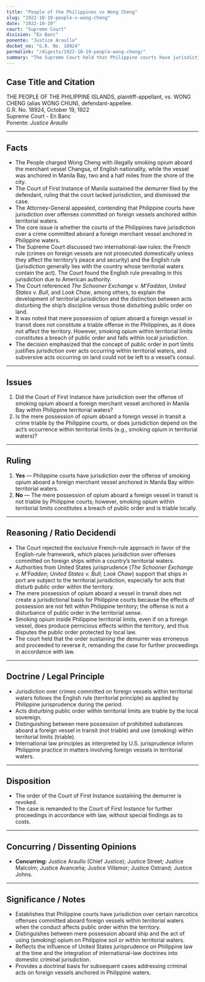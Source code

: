 ```yaml
---
title: "People of the Philippines vs Wong Cheng"
slug: "1922-10-19-people-v-wong-cheng"
date: "1922-10-19"
court: "Supreme Court"
division: "En Banc"
ponente: "Justice Araullo"
docket_no: "G.R. No. 18924"
permalink: "/digests/1922-10-19-people-wong-cheng/"
summary: "The Supreme Court held that Philippine courts have jurisdiction over the offense of smoking opium aboard a foreign merchant vessel anchored in Manila Bay within territorial waters, reversed the trial court's demurrer, and remanded for further proceedings."
---
```


## Case Title and Citation
THE PEOPLE OF THE PHILIPPINE ISLANDS, plaintiff-appellant, vs. WONG CHENG (alias WONG CHUN), defendant-appellee.  
G.R. No. 18924, October 19, 1922  
Supreme Court - En Banc  
Ponente: *Justice Araullo*

---

## Facts
- The People charged Wong Cheng with illegally smoking opium aboard the merchant vessel Changsa, of English nationality, while the vessel was anchored in Manila Bay, two and a half miles from the shore of the city.  
- The Court of First Instance of Manila sustained the demurrer filed by the defendant, ruling that the court lacked jurisdiction, and dismissed the case.  
- The Attorney-General appealed, contending that Philippine courts have jurisdiction over offenses committed on foreign vessels anchored within territorial waters.  
- The core issue is whether the courts of the Philippines have jurisdiction over a crime committed aboard a foreign merchant vessel anchored in Philippine waters.  
- The Supreme Court discussed two international-law rules: the French rule (crimes on foreign vessels are not prosecuted domestically unless they affect the territory’s peace and security) and the English rule (jurisdiction generally lies with the country whose territorial waters contain the act). The Court found the English rule prevailing in this jurisdiction due to American authority.  
- The Court referenced *The Schooner Exchange v. M’Faddon*, *United States v. Bull*, and *Look Chaw*, among others, to explain the development of territorial jurisdiction and the distinction between acts disturbing the ship’s discipline versus those disturbing public order on land.  
- It was noted that mere possession of opium aboard a foreign vessel in transit does not constitute a triable offense in the Philippines, as it does not affect the territory. However, smoking opium within territorial limits constitutes a breach of public order and falls within local jurisdiction.  
- The decision emphasized that the concept of public order in port limits justifies jurisdiction over acts occurring within territorial waters, and subversive acts occurring on land could not be left to a vessel’s consul.  

---

## Issues
1. Did the Court of First Instance have jurisdiction over the offense of smoking opium aboard a foreign merchant vessel anchored in Manila Bay within Philippine territorial waters?  
2. Is the mere possession of opium aboard a foreign vessel in transit a crime triable by the Philippine courts, or does jurisdiction depend on the act’s occurrence within territorial limits (e.g., smoking opium in territorial waters)?  

---

## Ruling
1. **Yes** — Philippine courts have jurisdiction over the offense of smoking opium aboard a foreign merchant vessel anchored in Manila Bay within territorial waters.  
2. **No** — The mere possession of opium aboard a foreign vessel in transit is not triable by Philippine courts; however, smoking opium within territorial limits constitutes a breach of public order and is triable locally.  

---

## Reasoning / Ratio Decidendi
- The Court rejected the exclusive French-rule approach in favor of the English-rule framework, which places jurisdiction over offenses committed on foreign ships within a country’s territorial waters.  
- Authorities from United States jurisprudence (*The Schooner Exchange v. M’Faddon*; *United States v. Bull*; *Look Chaw*) support that ships in port are subject to the territorial jurisdiction, especially for acts that disturb public order within the territory.  
- The mere possession of opium aboard a vessel in transit does not create a jurisdictional basis for Philippine courts because the effects of possession are not felt within Philippine territory; the offense is not a disturbance of public order in the territorial sense.  
- Smoking opium inside Philippine territorial limits, even if on a foreign vessel, does produce pernicious effects within the territory, and thus disputes the public order protected by local law.  
- The court held that the order sustaining the demurrer was erroneous and proceeded to reverse it, remanding the case for further proceedings in accordance with law.  

---

## Doctrine / Legal Principle
- Jurisdiction over crimes committed on foreign vessels within territorial waters follows the English rule (territorial principle) as applied by Philippine jurisprudence during the period.  
- Acts disturbing public order within territorial limits are triable by the local sovereign.  
- Distinguishing between mere possession of prohibited substances aboard a foreign vessel in transit (not triable) and use (smoking) within territorial limits (triable).  
- International law principles as interpreted by U.S. jurisprudence inform Philippine practice in matters involving foreign vessels in territorial waters.  

---

## Disposition
- The order of the Court of First Instance sustaining the demurrer is revoked.  
- The case is remanded to the Court of First Instance for further proceedings in accordance with law, without special findings as to costs.  

---

## Concurring / Dissenting Opinions
- **Concurring:** Justice Araullo (Chief Justice); Justice Street; Justice Malcolm; Justice Avanceña; Justice Villamor; Justice Ostrand; Justice Johns.  

---

## Significance / Notes
- Establishes that Philippine courts have jurisdiction over certain narcotics offenses committed aboard foreign vessels within territorial waters when the conduct affects public order within the territory.  
- Distinguishes between mere possession aboard ship and the act of using (smoking) opium on Philippine soil or within territorial waters.  
- Reflects the influence of United States jurisprudence on Philippine law at the time and the integration of international-law doctrines into domestic criminal jurisdiction.  
- Provides a doctrinal basis for subsequent cases addressing criminal acts on foreign vessels anchored in Philippine waters.  
